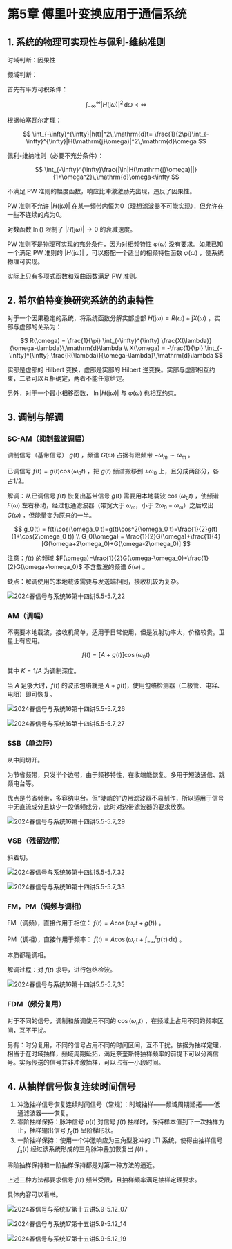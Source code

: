 # 第5章 傅里叶变换应用于通信系统

## 1. 系统的物理可实现性与佩利-维纳准则

时域判断：因果性

频域判断：

首先有平方可积条件：

$$
\int_{-\infty}^{\infty}|H(\mathrm{j}\omega)|^2\,\mathrm{d}\omega<\infty
$$

根据帕塞瓦尔定理：

$$
\int_{-\infty}^{\infty}|h(t)|^2\,\mathrm{d}t=
\frac{1}{2\pi}\int_{-\infty}^{\infty}|H(\mathrm{j}\omega)|^2\,\mathrm{d}\omega
$$

佩利-维纳准则（必要不充分条件）：

$$
\int_{-\infty}^{\infty}\frac{|\ln|H(\mathrm{j}\omega)||}{1+\omega^2}\,\mathrm{d}\omega<\infty
$$

不满足 PW 准则的幅度函数，响应比冲激激励先出现，违反了因果性。

PW 准则不允许 $|H(\mathrm{j}\omega)|$ 在某一频带内恒为0（理想滤波器不可能实现），但允许在一些不连续的点为0。

对数函数  $\ln()$ 限制了 $|H(\mathrm{j}\omega)|\to 0$ 的衰减速度。

PW 准则不是物理可实现的充分条件，因为对相频特性 $\varphi(\omega)$ 没有要求。如果已知一个满足 PW 准则的 $|H(\mathrm{j}\omega)|$ ，可以搭配一个适当的相频特性函数 $\varphi(\omega)$ ，使系统物理可实现。

实际上只有多项式函数和双曲函数满足 PW 准则。

## 2. 希尔伯特变换研究系统的约束特性

对于一个因果稳定的系统，将系统函数分解实部虚部 $H(\mathrm{j}\omega) = R(\omega) + \mathrm{j}X(\omega)$ ，实部与虚部的关系为：

$$
R(\omega) = \frac{1}{\pi} \int_{-\infty}^{\infty} \frac{X(\lambda)}{\omega-\lambda}\,\mathrm{d}\lambda
\\
X(\omega) = -\frac{1}{\pi} \int_{-\infty}^{\infty} \frac{R(\lambda)}{\omega-\lambda}\,\mathrm{d}\lambda
$$

实部是虚部的 Hilbert 变换，虚部是实部的 Hilbert 逆变换。实部与虚部相互约束，二者可以互相确定，两者不能任意给定。

另外，对于一个最小相移函数， $\ln|H(\mathrm{j}\omega)|$ 与 $\varphi(\omega)$ 也相互约束。

## 3. 调制与解调

### SC-AM（抑制载波调幅）

调制信号（基带信号） $g(t)$ ，频谱 $G(\omega)$ 占据有限频带 $-\omega_m\sim \omega_m$ 。

已调信号 $f(t)=g(t)\cos(\omega_0t)$ ，把 $g(t)$ 频谱搬移到 $\pm\omega_0$ 上，且分成两部分，各占1/2。

解调：从已调信号 $f(t)$ 恢复出基带信号 $g(t)$ 需要用本地载波 $\cos(\omega_0t)$ ，使频谱 $F(\omega)$ 左右移动，经过低通滤波器（带宽大于 $\omega_m$，小于 $2\omega_0-\omega_m$）之后取出 $G(\omega)$ ，但能量变为原来的一半。

$$
g_0(t) = f(t)\cos(\omega_0 t)=g(t)\cos^2(\omega_0 t)=\frac{1}{2}g(t)(1+\cos(2\omega_0 t))
\\
G_0(\omega) = \frac{1}{2}G(\omega)+\frac{1}{4}[G(\omega+2\omega_0)+G(\omega-2\omega_0)]
$$

注意：$f(t)$ 的频域 $F(\omega)=\frac{1}{2}G(\omega-\omega_0)+\frac{1}{2}G(\omega+\omega_0)$ 不含载波的频谱 $\delta(\omega)$ 。

缺点：解调使用的本地载波需要与发送端相同，接收机较为复杂。

![2024春信号与系统16第十四讲5.5-5.7_22](../../assets/images/course_notes/signal_system/ch5_img1.png)

### AM（调幅）

不需要本地载波，接收机简单，适用于日常使用，但是发射功率大，价格较贵。卫星上有应用。

$$
f(t)=[A+g(t)]\cos(\omega_0 t)
$$

其中 $K=1/A$ 为调制深度。

当 $A$ 足够大时，$f(t)$ 的波形包络就是 $A+g(t)$​ ，使用包络检测器（二极管、电容、电阻）即可恢复。

![2024春信号与系统16第十四讲5.5-5.7_26](../../assets/images/course_notes/signal_system/ch5_img2.png)

![2024春信号与系统16第十四讲5.5-5.7_27](../../assets/images/course_notes/signal_system/ch5_img3.png)

### SSB（单边带）

从中间切开。

为节省频带，只发半个边带，由于频移特性，在收端能恢复。多用于短波通信、跳频电台等。

优点是节省频带，多容纳电台。但“陡峭的”边带滤波器不易制作，所以适用于信号中无直流成分且缺少一段低频成分，此时对边带滤波器的要求放宽。

![2024春信号与系统16第十四讲5.5-5.7_29](../../assets/images/course_notes/signal_system/ch5_img4.png)

### VSB（残留边带）

斜着切。

![2024春信号与系统16第十四讲5.5-5.7_32](../../assets/images/course_notes/signal_system/ch5_img5.png)

![2024春信号与系统16第十四讲5.5-5.7_33](../../assets/images/course_notes/signal_system/ch5_img6.png)

### FM，PM（调频与调相）

FM（调频），直接作用于相位： $f(t)=A\cos(\omega_c t+g(t))$ 。

PM（调相），直接作用于频率： $f(t)=A\cos(\omega_c t+\int_{-\infty}^{t}g(\tau)\,\mathrm{d}\tau)$ 。

本质都是调相。

解调过程：对 $f(t)$ 求导，进行包络检波。

![2024春信号与系统16第十四讲5.5-5.7_35](../../assets/images/course_notes/signal_system/ch5_img7.png)

### FDM（频分复用）

对于不同的信号，调制和解调使用不同的 $\cos(\omega_n t)$ ，在频域上占用不同的频率区间，互不干扰。

另有：时分复用，不同的信号占用不同的时间区间，互不干扰。依据为抽样定理，相当于在时域抽样，频域周期延拓，满足奈奎斯特抽样频率的前提下可以分离信号。实际传送的信号并非冲激抽样，可以占有一小段时间。

## 4. 从抽样信号恢复连续时间信号

1. 冲激抽样信号恢复连续时间信号（常规）：时域抽样——频域周期延拓——低通滤波器——恢复。
2. 零阶抽样保持：脉冲信号 $p(t)$ 对信号 $f(t)$ 抽样时，保持样本值到下一次抽样为止，抽样输出信号 $f_s(t)$ 呈阶梯形状。
3. 一阶抽样保持：使用一个冲激响应为三角型脉冲的 LTI 系统，使得由抽样信号 $f_s(t)$ 经过该系统形成的三角脉冲叠加恢复出 $f(t)$ 。

零阶抽样保持和一阶抽样保持都是对第一种方法的逼近。

上述三种方法都要求信号 $f(t)$ 频带受限，且抽样频率满足抽样定理要求。

具体内容可以看书。

![2024春信号与系统17第十五讲5.9-5.12_07](../../assets/images/course_notes/signal_system/ch5_img8.png)

![2024春信号与系统17第十五讲5.9-5.12_14](../../assets/images/course_notes/signal_system/ch5_img9.png)

![2024春信号与系统17第十五讲5.9-5.12_19](../../assets/images/course_notes/signal_system/ch5_img10.png)
